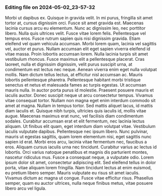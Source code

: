 

### Editing file on 2024-05-02_23-57-32

Morbi ut dapibus ex. Quisque in gravida velit. In mi purus, fringilla sit amet tortor at, cursus dignissim orci. Fusce sit amet gravida est. Maecenas lacinia cursus arcu eu elementum. Nunc ac dignissim leo, nec porttitor libero. Nulla quis ultrices velit. Fusce vitae lorem felis. Pellentesque vel tempus eros. Fusce rutrum sapien quis nisi dignissim gravida. Etiam eleifend vel quam vehicula accumsan.
Morbi lorem quam, lacinia vel sagittis vel, auctor et purus. Nullam accumsan elit eget sapien viverra eleifend id vitae massa. Proin lobortis accumsan lorem. Nulla lacinia turpis sit amet vestibulum rhoncus. Fusce maximus elit a pellentesque placerat. Cras laoreet, nulla et dignissim dignissim, velit purus suscipit urna, at condimentum est lectus nec neque. Aenean viverra enim eget nulla volutpat mollis.
Nam dictum tellus lectus, at efficitur nisl accumsan ac. Mauris lobortis pellentesque pharetra. Pellentesque habitant morbi tristique senectus et netus et malesuada fames ac turpis egestas. Ut accumsan mauris nulla. In auctor porta purus id molestie. Praesent posuere mauris et iaculis auctor. Donec suscipit neque ut arcu consectetur tempus. Vivamus vitae consequat tortor.
Nullam non magna eget enim interdum commodo sit amet at magna. Nullam in tempus tortor. Sed mattis aliquet lacus, id mattis diam iaculis et. Quisque nibh turpis, ultricies quis iaculis id, mollis vitae augue. Maecenas maximus erat nunc, vel facilisis diam condimentum sodales. Curabitur accumsan erat et elit fermentum, nec lacinia lectus aliquam. Ut finibus elit quam, eget interdum diam volutpat vitae. Vestibulum iaculis vulputate dapibus. Pellentesque nec ipsum libero. Nunc pulvinar, mauris ut egestas sagittis, quam lorem elementum nisi, eget sagittis nunc sapien id erat. Morbi eros arcu, lacinia vitae fermentum nec, faucibus a eros. Aliquam cursus iaculis urna nec tincidunt. Curabitur varius ac lectus id lobortis. Orci varius natoque penatibus et magnis dis parturient montes, nascetur ridiculus mus. Fusce a consequat neque, a vulputate odio.
Lorem ipsum dolor sit amet, consectetur adipiscing elit. Sed eleifend tellus in dolor porta, vitae aliquam lorem fringilla. Nam tincidunt lectus at enim euismod, eu pretium libero semper. Mauris vulputate eu risus sit amet iaculis. Vivamus dictum ac magna ut congue. Fusce vitae efficitur risus. Phasellus semper, quam eu auctor ultrices, nulla neque finibus metus, vitae posuere libero arcu vel ligula.



